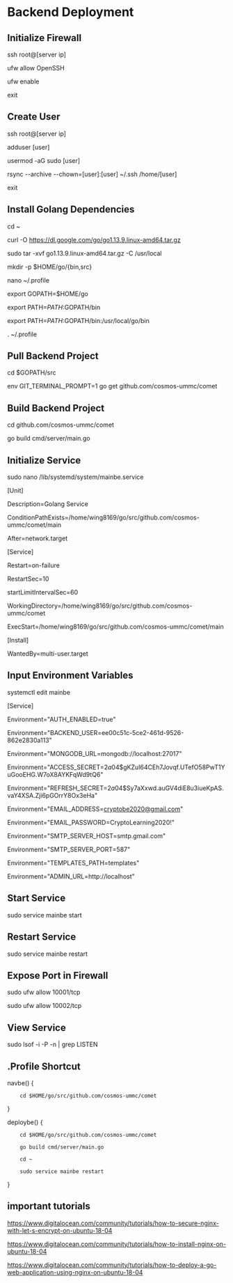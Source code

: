 # Backend Deployment

## Initialize Firewall

ssh root@[server ip]

ufw allow OpenSSH

ufw enable

exit

## Create User
ssh root@[server ip]

adduser [user]

usermod -aG sudo [user]

rsync --archive --chown=[user]:[user] ~/.ssh /home/[user]

exit

## Install Golang Dependencies

cd ~

curl -O https://dl.google.com/go/go1.13.9.linux-amd64.tar.gz

sudo tar -xvf go1.13.9.linux-amd64.tar.gz -C /usr/local

mkdir -p $HOME/go/{bin,src}

nano ~/.profile

export GOPATH=$HOME/go

export PATH=$PATH:$GOPATH/bin

export PATH=$PATH:$GOPATH/bin:/usr/local/go/bin

. ~/.profile

## Pull Backend Project

cd $GOPATH/src

env GIT_TERMINAL_PROMPT=1 go get github.com/cosmos-ummc/comet

## Build Backend Project

cd github.com/cosmos-ummc/comet

go build cmd/server/main.go

## Initialize Service

sudo nano /lib/systemd/system/mainbe.service

[Unit]

Description=Golang Service

ConditionPathExists=/home/wing8169/go/src/github.com/cosmos-ummc/comet/main

After=network.target

[Service]

Restart=on-failure

RestartSec=10

startLimitIntervalSec=60

WorkingDirectory=/home/wing8169/go/src/github.com/cosmos-ummc/comet

ExecStart=/home/wing8169/go/src/github.com/cosmos-ummc/comet/main

[Install]

WantedBy=multi-user.target

## Input Environment Variables

systemctl edit mainbe

[Service]

Environment="AUTH_ENABLED=true"

Environment="BACKEND_USER=ee00c51c-5ce2-461d-9526-862e2830a113"

Environment="MONGODB_URL=mongodb://localhost:27017"

Environment="ACCESS_SECRET=$2a$04$gKZuI64CEh7Jovqf.UTefO58PwT1YuGooEHG.W7oX8AYKFqWd9tQ6"

Environment="REFRESH_SECRET=$2a$04$Sy7aXxwd.auGV4diE8u3iueKpAS.vaY4XSA.Zji6pGOrrY8Ox3eHa"

Environment="EMAIL_ADDRESS=cryptobe2020@gmail.com"

Environment="EMAIL_PASSWORD=CryptoLearning2020!"

Environment="SMTP_SERVER_HOST=smtp.gmail.com"

Environment="SMTP_SERVER_PORT=587"

Environment="TEMPLATES_PATH=templates"

Environment="ADMIN_URL=http://localhost"

## Start Service

sudo service mainbe start

## Restart Service

sudo service mainbe restart

## Expose Port in Firewall

sudo ufw allow 10001/tcp

sudo ufw allow 10002/tcp

## View Service

sudo lsof -i -P -n | grep LISTEN

## .Profile Shortcut

navbe() {

        cd $HOME/go/src/github.com/cosmos-ummc/comet

}

deploybe() {

        cd $HOME/go/src/github.com/cosmos-ummc/comet

        go build cmd/server/main.go

        cd ~

        sudo service mainbe restart

}

## important tutorials

https://www.digitalocean.com/community/tutorials/how-to-secure-nginx-with-let-s-encrypt-on-ubuntu-18-04

https://www.digitalocean.com/community/tutorials/how-to-install-nginx-on-ubuntu-18-04

https://www.digitalocean.com/community/tutorials/how-to-deploy-a-go-web-application-using-nginx-on-ubuntu-18-04
